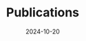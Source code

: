 ---
title: Publications
date: 2024-10-20
type: landing

text: "Check out my work on Google Scholar https://scholar.google.com/citations?user=RhThiI8AAAAJ&hl=en"

---